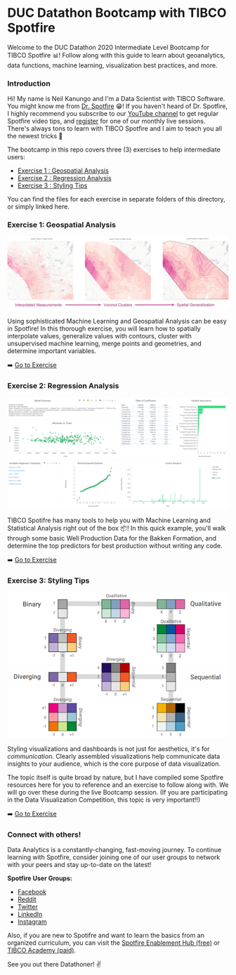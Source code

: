 # DUC Datathon Bootcamp with TIBCO Spotfire

Welcome to the DUC Datathon 2020 Intermediate Level Bootcamp for TIBCO Spotfire :bar_chart:! Follow along with this guide to learn about geoanalytics, data functions, machine learning, visualization best practices, and more.



### Introduction

Hi! My name is Neil Kanungo and I'm a Data Scientist with TIBCO Software. You might know me from [Dr. Spotfire](https://community.tibco.com/wiki/doctor-spotfire-office-hours) :grin:! If you haven't heard of Dr. Spotfire, I highly recommend you subscribe to our [YouTube channel](https://www.youtube.com/channel/UCx3agqDZLbfrHNDUaxr0CXA) to get regular Spotfire video tips, and [register](https://www.tibco.com/events/dr-spotfire-office-hours) for one of our monthly live sessions. There's always tons to learn with TIBCO Spotfire and I aim to teach you all the newest tricks :cowboy_hat_face:

The bootcamp in this repo covers three (3) exercises to help intermediate users:

- [Exercise 1 : Geospatial Analysis](https://github.com/untappedenergy/2020-DUC-Datathon-Bootcamp-NeilK/blob/master/Exercise%201%20-%20Geospatial%20Analysis/Exercise%201%20-%20Instructions.md)
- [Exercise 2 : Regression Analysis](https://github.com/untappedenergy/2020-DUC-Datathon-Bootcamp-NeilK/blob/master/Exercise%202%20-%20Regression%20Analysis/Exercise%202%20-%20Instructions.md)
- [Exercise 3 : Styling Tips](https://github.com/untappedenergy/2020-DUC-Datathon-Bootcamp-NeilK/blob/master/Exercise%203%20-%20Styling%20Tips/Exercise%203%20-%20Instructions.md)

You can find the files for each exercise in separate folders of this directory, or simply linked here.



### Exercise 1: Geospatial Analysis

![Overview](https://github.com/untappedenergy/2020-DUC-Datathon-Bootcamp-NeilK/blob/master/images/Ex%201%20-%20Overview.png)

Using sophisticated Machine Learning and Geospatial Analysis can be easy in Spotfire! In this thorough exercise, you will learn how to spatially interpolate values, generalize values with contours, cluster with unsupervised machine learning, merge points and geometries, and determine important variables.

:arrow_right: [Go to Exercise](https://github.com/untappedenergy/2020-DUC-Datathon-Bootcamp-NeilK/blob/master/Exercise%201%20-%20Geospatial%20Analysis/Exercise%201%20-%20Instructions.md)



### Exercise 2: Regression Analysis

![Overview](https://github.com/untappedenergy/2020-DUC-Datathon-Bootcamp-NeilK/blob/master/images/Ex2%20-%20Results.png)

TIBCO Spotifre has many tools to help you with Machine Learning and Statistical Analysis right out of the box :package:! In this quick example, you'll walk through some basic Well Production Data for the Bakken Formation, and determine the top predictors for best production without writing any code.

:arrow_right: [Go to Exercise](https://github.com/untappedenergy/2020-DUC-Datathon-Bootcamp-NeilK/blob/master/Exercise%202%20-%20Regression%20Analysis/Exercise%202%20-%20Instructions.md)



### Exercise 3: Styling Tips

![Overview](https://github.com/untappedenergy/2020-DUC-Datathon-Bootcamp-NeilK/blob/master/images/Ex3%20-%20Color%20Guidance.png)

Styling visualizations and dashboards is not just for aesthetics, it's for _communication_. Clearly assembled visualizations help communicate data insights to your audience, which is the core purpose of data visualization.

The topic itself is quite broad by nature, but I have compiled some Spotfire resources here for you to reference and an exercise to follow along with. We will go over these during the live Bootcamp session. (If you are participating in the Data Visualization Competition, this topic is very important!!)

:arrow_right: [Go to Exercise](https://github.com/untappedenergy/2020-DUC-Datathon-Bootcamp-NeilK/blob/master/Exercise%203%20-%20Styling%20Tips/Exercise%203%20-%20Instructions.md)


### Connect with others!

Data Analytics is a constantly-changing, fast-moving journey. To continue learning with Spotfire, consider joining one of our user groups to network with your peers and stay up-to-date on the latest!

__Spotfire User Groups:__
- [Facebook](https://www.facebook.com/groups/651751391967838)
- [Reddit](https://www.reddit.com/r/spotfire/)
- [Twitter](https://twitter.com/DrSpotfire)
- [LinkedIn](https://www.linkedin.com/groups/12253057/)
- [Instagram](https://www.instagram.com/drspotfire/)

Also, if you are new to Spotifre and want to learn the basics from an organized curriculum, you can visit the [Spotfire Enablement Hub (free)](https://community.tibco.com/wiki/spotfire-enablement-hub) or [TIBCO Academy (paid)](https://academy.tibco.com/tibco/learn/home).

See you out there Datathoner! :v: